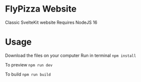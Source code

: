 # FlyPizza Website
Classic SvelteKit website
Requires NodeJS 16

# Usage
Download the files on your computer
Run in terminal
`npm install`

To preview
`npm run dev`

To build
`npm run build`

